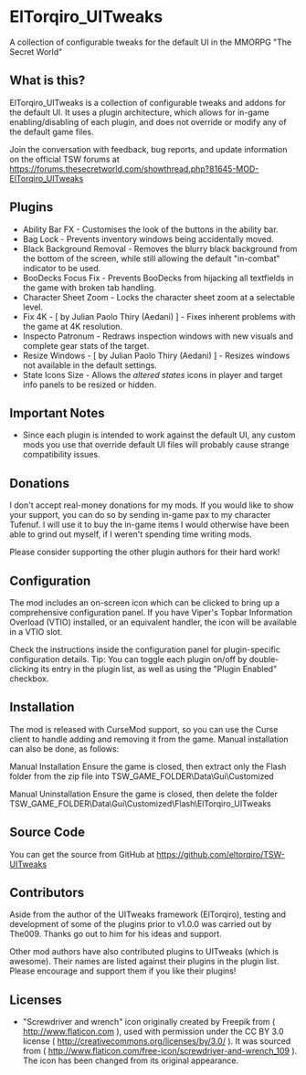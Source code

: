 ElTorqiro_UITweaks
==================
A collection of configurable tweaks for the default UI in the MMORPG "The Secret World"
   
   
What is this?
-------------
ElTorqiro_UITweaks is a collection of configurable tweaks and addons for the default UI. It uses a plugin architecture, which allows for in-game enabling/disabling of each plugin, and does not override or modify any of the default game files.

Join the conversation with feedback, bug reports, and update information on the official TSW forums at https://forums.thesecretworld.com/showthread.php?81645-MOD-ElTorqiro_UITweaks
   
   
Plugins
-------
* Ability Bar FX - Customises the look of the buttons in the ability bar.
* Bag Lock - Prevents inventory windows being accidentally moved.
* Black Background Removal - Removes the blurry black background from the bottom of the screen, while still allowing the default "in-combat" indicator to be used.
* BooDecks Focus Fix - Prevents BooDecks from hijacking all textfields in the game with broken tab handling.
* Character Sheet Zoom - Locks the character sheet zoom at a selectable level.
* Fix 4K - [ by Julian Paolo Thiry (Aedani) ] - Fixes inherent problems with the game at 4K resolution.
* Inspecto Patronum - Redraws inspection windows with new visuals and complete gear stats of the target.
* Resize Windows - [ by Julian Paolo Thiry (Aedani) ] - Resizes windows not available in the default settings.
* State Icons Size - Allows the _altered states_ icons in player and target info panels to be resized or hidden.
   
   
Important Notes
---------------
* Since each plugin is intended to work against the default UI, any custom mods you use that override default UI files will probably cause strange compatibility issues.
  
  
Donations
---------
I don't accept real-money donations for my mods.  If you would like to show your support, you can do so by sending in-game pax to my character Tufenuf.  I will use it to buy the in-game items I would otherwise have been able to grind out myself, if I weren't spending time writing mods.

Please consider supporting the other plugin authors for their hard work!
  
  
Configuration
-------------
The mod includes an on-screen icon which can be clicked to bring up a comprehensive configuration panel.  If you have Viper's Topbar Information Overload (VTIO) installed, or an equivalent handler, the icon will be available in a VTIO slot.
   
Check the instructions inside the configuration panel for plugin-specific configuration details.  Tip: You can toggle each plugin on/off by double-clicking its entry in the plugin list, as well as using the "Plugin Enabled" checkbox.
  
   
Installation
------------
The mod is released with CurseMod support, so you can use the Curse client to handle adding and removing it from the game.  Manual installation can also be done, as follows:
  
Manual Installation
Ensure the game is closed, then extract only the Flash folder from the zip file into TSW_GAME_FOLDER\Data\Gui\Customized
  
Manual Uninstallation
Ensure the game is closed, then delete the folder TSW_GAME_FOLDER\Data\Gui\Customized\Flash\ElTorqiro_UITweaks
   
   
Source Code
-----------
You can get the source from GitHub at https://github.com/eltorqiro/TSW-UITweaks
   
   
Contributors
------------
Aside from the author of the UITweaks framework (ElTorqiro), testing and development of some of the plugins prior to v1.0.0 was carried out by The009.  Thanks go out to him for his ideas and support.

Other mod authors have also contributed plugins to UITweaks (which is awesome).  Their names are listed against their plugins in the plugin list.  Please encourage and support them if you like their plugins!
  
  
Licenses
--------
* "Screwdriver and wrench" icon originally created by Freepik from ( http://www.flaticon.com ), used with permission under the CC BY 3.0 license ( http://creativecommons.org/licenses/by/3.0/ ).  It was sourced from ( http://www.flaticon.com/free-icon/screwdriver-and-wrench_109 ).  The icon has been changed from its original appearance.